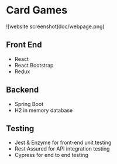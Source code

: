 # Card Games

![website screenshot(doc/webpage.png)

## Front End
- React
- React Bootstrap
- Redux

## Backend
- Spring Boot
- H2 in memory database

## Testing
- Jest & Enzyme for front-end unit testing
- Rest Assured for API integration testing
- Cypress for end to end testing